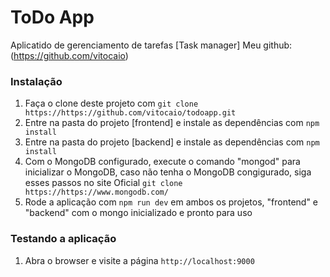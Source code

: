 ToDo App
==============

Aplicatido de gerenciamento de tarefas [Task manager] Meu github: (https://github.com/vitocaio)

### Instalação

1. Faça o clone deste projeto com `git clone https://https://github.com/vitocaio/todoapp.git`
2. Entre na pasta do projeto [frontend] e instale as dependências com `npm install`
3. Entre na pasta do projeto [backend] e instale as dependências com `npm install`
4. Com o MongoDB configurado, execute o comando "mongod" para inicializar o MongoDB, caso não tenha o MongoDB congigurado, siga esses passos no site Oficial `git clone https://https://www.mongodb.com/`
5. Rode a aplicação com `npm run dev` em ambos os projetos, "frontend" e "backend" com o mongo inicializado e pronto para uso

### Testando a aplicação

1. Abra o browser e visite a página `http://localhost:9000`